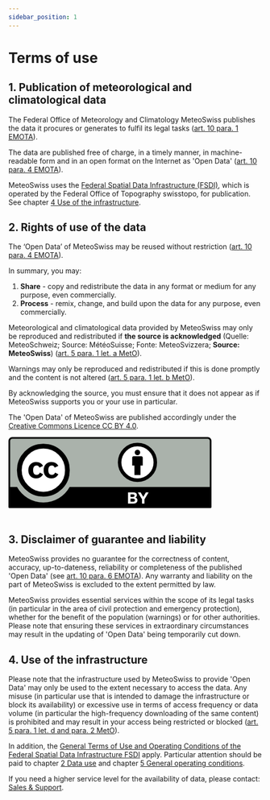 ```yaml
---
sidebar_position: 1
---
```


# Terms of use

## 1. Publication of meteorological and climatological data
The Federal Office of Meteorology and Climatology MeteoSwiss publishes the data it procures or generates to fulfil its legal tasks ([art. 10 para. 1 EMOTA](https://www.fedlex.admin.ch/eli/cc/2023/682/de#art_10)).

The data are published free of charge, in a timely manner, in machine-readable form and in an open format on the Internet as 'Open Data' ([art. 10 para. 4 EMOTA](https://www.fedlex.admin.ch/eli/cc/2023/682/de#art_10)).

MeteoSwiss uses the [Federal Spatial Data Infrastructure (FSDI)](https://www.geo.admin.ch/en/impressum-responsibilities-and-contacts), which is operated by the Federal Office of Topography swisstopo, for publication. See chapter [4 Use of the infrastructure](#4-use-of-the-infrastructure).  



## 2. Rights of use of the data
The ‘Open Data’ of MeteoSwiss may be reused without restriction ([art. 10 para. 4 EMOTA](https://www.fedlex.admin.ch/eli/cc/2023/682/de#art_10)).

In summary, you may:
1. **Share** - copy and redistribute the data in any format or medium for any purpose, even commercially.
2. **Process** - remix, change, and build upon the data for any purpose, even commercially.

Meteorological and climatological data provided by MeteoSwiss may only be reproduced and redistributed if **the source is acknowledged** (Quelle: MeteoSchweiz; Source: MétéoSuisse; Fonte: MeteoSvizzera; **Source: MeteoSwiss**) ([art. 5 para. 1 let. a MetO](https://www.fedlex.admin.ch/eli/cc/2024/452/de#art_5)). 

Warnings may only be reproduced and redistributed if this is done promptly and the content is not altered ([art. 5 para. 1 let. b MetO](https://www.fedlex.admin.ch/eli/cc/2024/452/de#art_5)). 

By acknowledging the source, you must ensure that it does not appear as if MeteoSwiss supports you or your use in particular.

The 'Open Data' of MeteoSwiss are published accordingly under the [Creative Commons Licence CC BY 4.0](https://creativecommons.org/licenses/by/4.0/).

![CC BY Logo](./static/docs_img/cc-by.png) <br></br>



## 3. Disclaimer of guarantee and liability

MeteoSwiss provides no guarantee for the correctness of content, accuracy, up-to-dateness, reliability or completeness of the published 'Open Data' (see [art. 10 para. 6 EMOTA](https://www.fedlex.admin.ch/eli/cc/2023/682/de#art_10)). Any warranty and liability on the part of MeteoSwiss is excluded to the extent permitted by law.

MeteoSwiss provides essential services within the scope of its legal tasks (in particular in the area of civil protection and emergency protection), whether for the benefit of the population (warnings) or for other authorities. Please note that ensuring these services in extraordinary circumstances may result in the updating of 'Open Data' being temporarily cut down.



## 4. Use of the infrastructure
Please note that the infrastructure used by MeteoSwiss to provide 'Open Data' may only be used to the extent necessary to access the data. Any misuse (in particular use that is intended to damage the infrastructure or block its availability) or excessive use in terms of access frequency or data volume (in particular the high-frequency downloading of the same content) is prohibited and may result in your access being restricted or blocked ([art. 5 para. 1 let. d and para. 2 MetO](https://www.fedlex.admin.ch/eli/cc/2024/452/de#art_5)).

In addition, the [General Terms of Use and Operating Conditions of the Federal Spatial Data Infrastructure FSDI](https://www.geo.admin.ch/en/general-terms-of-use-fsdi)  apply. Particular attention should be paid to chapter [2 Data use](https://www.geo.admin.ch/en/general-terms-of-use-fsdi#2.-Data-use) and chapter [5 General operating conditions](https://www.geo.admin.ch/en/general-terms-of-use-fsdi#5-General-operating-conditions).

If you need a higher service level for the availability of data, please contact: [Sales & Support](https://www.meteoswiss.admin.ch/about-us/contact/contact-form.html).
